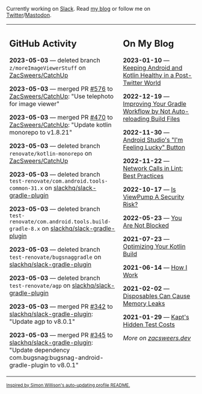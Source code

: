 Currently working on [Slack](https://slack.com/). Read [my blog](https://zacsweers.dev/) or follow me on [Twitter](https://twitter.com/ZacSweers)/[Mastodon](https://hachyderm.io/@ZacSweers).

<table><tr><td valign="top" width="60%">

## GitHub Activity
<!-- githubActivity starts -->
**2023-05-03** — deleted branch `z/moreImageViewerStuff` on [ZacSweers/CatchUp](https://github.com/ZacSweers/CatchUp)

**2023-05-03** — merged PR [#576](https://github.com/ZacSweers/CatchUp/pull/576) to [ZacSweers/CatchUp](https://github.com/ZacSweers/CatchUp): "Use telephoto for image viewer"

**2023-05-03** — merged PR [#470](https://github.com/ZacSweers/CatchUp/pull/470) to [ZacSweers/CatchUp](https://github.com/ZacSweers/CatchUp): "Update kotlin monorepo to v1.8.21"

**2023-05-03** — deleted branch `renovate/kotlin-monorepo` on [ZacSweers/CatchUp](https://github.com/ZacSweers/CatchUp)

**2023-05-03** — deleted branch `test-renovate/com.android.tools-common-31.x` on [slackhq/slack-gradle-plugin](https://github.com/slackhq/slack-gradle-plugin)

**2023-05-03** — deleted branch `test-renovate/com.android.tools.build-gradle-8.x` on [slackhq/slack-gradle-plugin](https://github.com/slackhq/slack-gradle-plugin)

**2023-05-03** — deleted branch `test-renovate/bugsnaggradle` on [slackhq/slack-gradle-plugin](https://github.com/slackhq/slack-gradle-plugin)

**2023-05-03** — deleted branch `test-renovate/agp` on [slackhq/slack-gradle-plugin](https://github.com/slackhq/slack-gradle-plugin)

**2023-05-03** — merged PR [#342](https://github.com/slackhq/slack-gradle-plugin/pull/342) to [slackhq/slack-gradle-plugin](https://github.com/slackhq/slack-gradle-plugin): "Update agp to v8.0.1"

**2023-05-03** — merged PR [#345](https://github.com/slackhq/slack-gradle-plugin/pull/345) to [slackhq/slack-gradle-plugin](https://github.com/slackhq/slack-gradle-plugin): "Update dependency com.bugsnag:bugsnag-android-gradle-plugin to v8.0.1"
<!-- githubActivity ends -->
</td><td valign="top" width="40%">

## On My Blog
<!-- blog starts -->
**2023-01-10** — [Keeping Android and Kotlin Healthy in a Post-Twitter World](https://www.zacsweers.dev/keeping-android-healthy/)

**2022-12-19** — [Improving Your Gradle Workflow by Not Auto-reloading Build Files](https://www.zacsweers.dev/improving-your-workflow-by-not-auto-reloading-build-files/)

**2022-11-30** — [Android Studio's "I'm Feeling Lucky" Button](https://www.zacsweers.dev/android-studios-im-feeling-lucky-button/)

**2022-11-22** — [Network Calls in Lint: Best Practices](https://www.zacsweers.dev/network-calls-in-lint-best-practices/)

**2022-10-17** — [Is ViewPump A Security Risk?](https://www.zacsweers.dev/is-viewpump-a-security-risk/)

**2022-05-23** — [You Are Not Blocked](https://www.zacsweers.dev/you-are-not-blocked/)

**2021-07-23** — [Optimizing Your Kotlin Build](https://www.zacsweers.dev/optimizing-your-kotlin-build/)

**2021-06-14** — [How I Work](https://www.zacsweers.dev/how-i-work/)

**2021-02-02** — [Disposables Can Cause Memory Leaks](https://www.zacsweers.dev/disposables-can-cause-memory-leaks/)

**2021-01-29** — [Kapt's Hidden Test Costs](https://www.zacsweers.dev/kapts-hidden-test-costs/)
<!-- blog ends -->
_More on [zacsweers.dev](https://zacsweers.dev/)_
</td></tr></table>

<sub><a href="https://simonwillison.net/2020/Jul/10/self-updating-profile-readme/">Inspired by Simon Willison's auto-updating profile README.</a></sub>